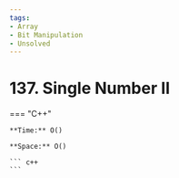 ```yaml
---
tags:
- Array
- Bit Manipulation
- Unsolved
---
```



# 137. Single Number II

=== "C++"

    **Time:** O()

    **Space:** O()

    ``` c++
    ```